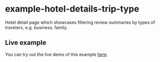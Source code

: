 example-hotel-details-trip-type
===============================

Hotel detail page which showcases filtering review summaries by types of travelers, e.g. business, family.


Live example
------------

You can try out the live demo of this example [here](http://trustyou.github.io/example-hotel-details-trip-type).
